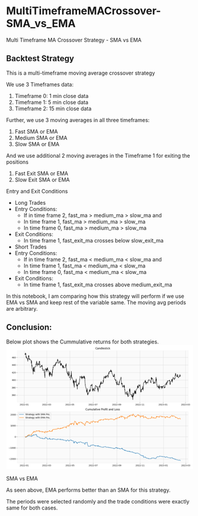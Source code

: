 # MultiTimeframeMACrossover-SMA_vs_EMA
Multi Timeframe MA Crossover Strategy - SMA vs EMA

## Backtest Strategy

This is a multi-timeframe moving average crossover strategy

We use 3 Timeframes data:
1. Timeframe 0: 1 min close data
2. Timeframe 1: 5 min close data
3. Timeframe 2: 15 min close data

Further, we use 3 moving averages in all three timeframes:
1. Fast SMA or EMA
2. Medium SMA or EMA
3. Slow SMA or EMA

And we use additional 2 moving averages in the Timeframe 1 for exiting the positions 
1. Fast Exit SMA or EMA
2. Slow Exit SMA or EMA

Entry and Exit Conditions
*   Long Trades
  *   Entry Conditions:
      *   If in time frame 2, fast_ma > medium_ma > slow_ma and 
      *   In time frame 1, fast_ma > medium_ma > slow_ma
      *   In time frame 0, fast_ma > medium_ma > slow_ma
  *   Exit Conditions:
      *   In time frame 1, fast_exit_ma crosses below slow_exit_ma 
*   Short Trades
  *   Entry Conditions:
      *   If in time frame 2, fast_ma < medium_ma < slow_ma and 
      *   In time frame 1, fast_ma < medium_ma < slow_ma
      *   In time frame 0, fast_ma < medium_ma < slow_ma
  *   Exit Conditions:
      *   In time frame 1, fast_exit_ma crosses above medium_exit_ma 

In this notebook, I am comparing how this strategy will perform if we use EMA vs SMA and keep rest of the variable same. The moving avg periods are arbitrary. 

## **Conclusion:**

Below plot shows the Cummulative returns for both strategies.
![Cumm Pnl comparison](subplots.png)

SMA vs EMA

As seen above, EMA performs better than an SMA for this strategy.

The periods were selected randomly and the trade conditions were exactly same for both cases.
